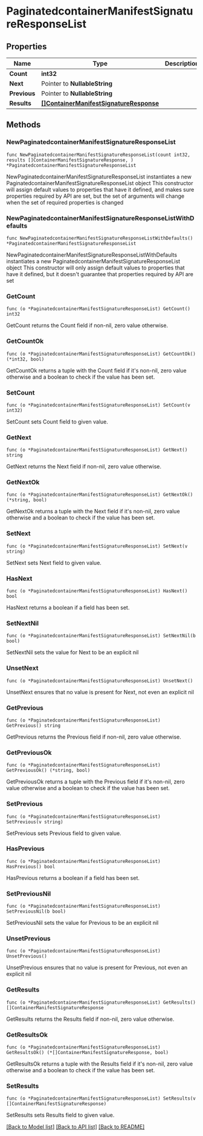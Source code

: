 # PaginatedcontainerManifestSignatureResponseList

## Properties

Name | Type | Description | Notes
------------ | ------------- | ------------- | -------------
**Count** | **int32** |  | 
**Next** | Pointer to **NullableString** |  | [optional] 
**Previous** | Pointer to **NullableString** |  | [optional] 
**Results** | [**[]ContainerManifestSignatureResponse**](ContainerManifestSignatureResponse.md) |  | 

## Methods

### NewPaginatedcontainerManifestSignatureResponseList

`func NewPaginatedcontainerManifestSignatureResponseList(count int32, results []ContainerManifestSignatureResponse, ) *PaginatedcontainerManifestSignatureResponseList`

NewPaginatedcontainerManifestSignatureResponseList instantiates a new PaginatedcontainerManifestSignatureResponseList object
This constructor will assign default values to properties that have it defined,
and makes sure properties required by API are set, but the set of arguments
will change when the set of required properties is changed

### NewPaginatedcontainerManifestSignatureResponseListWithDefaults

`func NewPaginatedcontainerManifestSignatureResponseListWithDefaults() *PaginatedcontainerManifestSignatureResponseList`

NewPaginatedcontainerManifestSignatureResponseListWithDefaults instantiates a new PaginatedcontainerManifestSignatureResponseList object
This constructor will only assign default values to properties that have it defined,
but it doesn't guarantee that properties required by API are set

### GetCount

`func (o *PaginatedcontainerManifestSignatureResponseList) GetCount() int32`

GetCount returns the Count field if non-nil, zero value otherwise.

### GetCountOk

`func (o *PaginatedcontainerManifestSignatureResponseList) GetCountOk() (*int32, bool)`

GetCountOk returns a tuple with the Count field if it's non-nil, zero value otherwise
and a boolean to check if the value has been set.

### SetCount

`func (o *PaginatedcontainerManifestSignatureResponseList) SetCount(v int32)`

SetCount sets Count field to given value.


### GetNext

`func (o *PaginatedcontainerManifestSignatureResponseList) GetNext() string`

GetNext returns the Next field if non-nil, zero value otherwise.

### GetNextOk

`func (o *PaginatedcontainerManifestSignatureResponseList) GetNextOk() (*string, bool)`

GetNextOk returns a tuple with the Next field if it's non-nil, zero value otherwise
and a boolean to check if the value has been set.

### SetNext

`func (o *PaginatedcontainerManifestSignatureResponseList) SetNext(v string)`

SetNext sets Next field to given value.

### HasNext

`func (o *PaginatedcontainerManifestSignatureResponseList) HasNext() bool`

HasNext returns a boolean if a field has been set.

### SetNextNil

`func (o *PaginatedcontainerManifestSignatureResponseList) SetNextNil(b bool)`

 SetNextNil sets the value for Next to be an explicit nil

### UnsetNext
`func (o *PaginatedcontainerManifestSignatureResponseList) UnsetNext()`

UnsetNext ensures that no value is present for Next, not even an explicit nil
### GetPrevious

`func (o *PaginatedcontainerManifestSignatureResponseList) GetPrevious() string`

GetPrevious returns the Previous field if non-nil, zero value otherwise.

### GetPreviousOk

`func (o *PaginatedcontainerManifestSignatureResponseList) GetPreviousOk() (*string, bool)`

GetPreviousOk returns a tuple with the Previous field if it's non-nil, zero value otherwise
and a boolean to check if the value has been set.

### SetPrevious

`func (o *PaginatedcontainerManifestSignatureResponseList) SetPrevious(v string)`

SetPrevious sets Previous field to given value.

### HasPrevious

`func (o *PaginatedcontainerManifestSignatureResponseList) HasPrevious() bool`

HasPrevious returns a boolean if a field has been set.

### SetPreviousNil

`func (o *PaginatedcontainerManifestSignatureResponseList) SetPreviousNil(b bool)`

 SetPreviousNil sets the value for Previous to be an explicit nil

### UnsetPrevious
`func (o *PaginatedcontainerManifestSignatureResponseList) UnsetPrevious()`

UnsetPrevious ensures that no value is present for Previous, not even an explicit nil
### GetResults

`func (o *PaginatedcontainerManifestSignatureResponseList) GetResults() []ContainerManifestSignatureResponse`

GetResults returns the Results field if non-nil, zero value otherwise.

### GetResultsOk

`func (o *PaginatedcontainerManifestSignatureResponseList) GetResultsOk() (*[]ContainerManifestSignatureResponse, bool)`

GetResultsOk returns a tuple with the Results field if it's non-nil, zero value otherwise
and a boolean to check if the value has been set.

### SetResults

`func (o *PaginatedcontainerManifestSignatureResponseList) SetResults(v []ContainerManifestSignatureResponse)`

SetResults sets Results field to given value.



[[Back to Model list]](../README.md#documentation-for-models) [[Back to API list]](../README.md#documentation-for-api-endpoints) [[Back to README]](../README.md)


